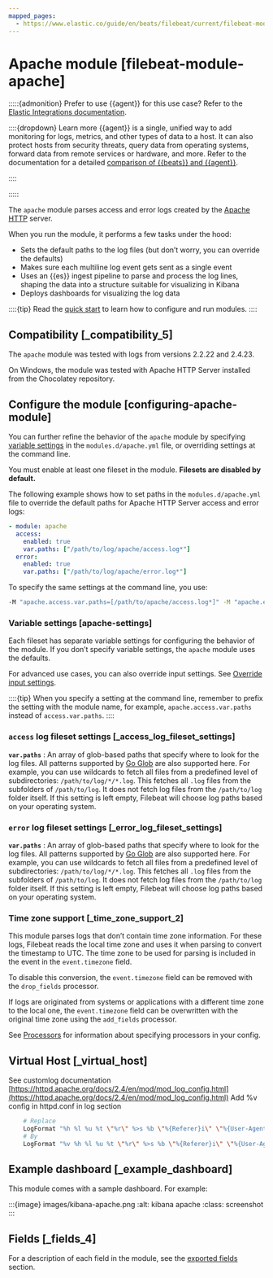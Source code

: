 ```yaml
---
mapped_pages:
  - https://www.elastic.co/guide/en/beats/filebeat/current/filebeat-module-apache.html
---
```


# Apache module [filebeat-module-apache]

:::::{admonition} Prefer to use {{agent}} for this use case?
Refer to the [Elastic Integrations documentation](integration-docs://reference/apache.md).

::::{dropdown} Learn more
{{agent}} is a single, unified way to add monitoring for logs, metrics, and other types of data to a host. It can also protect hosts from security threats, query data from operating systems, forward data from remote services or hardware, and more. Refer to the documentation for a detailed [comparison of {{beats}} and {{agent}}](docs-content://reference/fleet/index.md).

::::


:::::


The `apache` module parses access and error logs created by the [Apache HTTP](https://httpd.apache.org/) server.

When you run the module, it performs a few tasks under the hood:

* Sets the default paths to the log files (but don’t worry, you can override the defaults)
* Makes sure each multiline log event gets sent as a single event
* Uses an {{es}} ingest pipeline to parse and process the log lines, shaping the data into a structure suitable for visualizing in Kibana
* Deploys dashboards for visualizing the log data

::::{tip}
Read the [quick start](/reference/filebeat/filebeat-installation-configuration.md) to learn how to configure and run modules.
::::



## Compatibility [_compatibility_5]

The `apache` module was tested with logs from versions 2.2.22 and 2.4.23.

On Windows, the module was tested with Apache HTTP Server installed from the Chocolatey repository.


## Configure the module [configuring-apache-module]

You can further refine the behavior of the `apache` module by specifying [variable settings](#apache-settings) in the `modules.d/apache.yml` file, or overriding settings at the command line.

You must enable at least one fileset in the module. **Filesets are disabled by default.**

The following example shows how to set paths in the `modules.d/apache.yml` file to override the default paths for Apache HTTP Server access and error logs:

```yaml
- module: apache
  access:
    enabled: true
    var.paths: ["/path/to/log/apache/access.log*"]
  error:
    enabled: true
    var.paths: ["/path/to/log/apache/error.log*"]
```

To specify the same settings at the command line, you use:

```sh
-M "apache.access.var.paths=[/path/to/apache/access.log*]" -M "apache.error.var.paths=[/path/to/log/apache/error.log*]"
```


### Variable settings [apache-settings]

Each fileset has separate variable settings for configuring the behavior of the module. If you don’t specify variable settings, the `apache` module uses the defaults.

For advanced use cases, you can also override input settings. See [Override input settings](/reference/filebeat/advanced-settings.md).

::::{tip}
When you specify a setting at the command line, remember to prefix the setting with the module name, for example, `apache.access.var.paths` instead of `access.var.paths`.
::::



### `access` log fileset settings [_access_log_fileset_settings]

**`var.paths`**
:   An array of glob-based paths that specify where to look for the log files. All patterns supported by [Go Glob](https://golang.org/pkg/path/filepath/#Glob) are also supported here. For example, you can use wildcards to fetch all files from a predefined level of subdirectories: `/path/to/log/*/*.log`. This fetches all `.log` files from the subfolders of `/path/to/log`. It does not fetch log files from the `/path/to/log` folder itself. If this setting is left empty, Filebeat will choose log paths based on your operating system.


### `error` log fileset settings [_error_log_fileset_settings]

**`var.paths`**
:   An array of glob-based paths that specify where to look for the log files. All patterns supported by [Go Glob](https://golang.org/pkg/path/filepath/#Glob) are also supported here. For example, you can use wildcards to fetch all files from a predefined level of subdirectories: `/path/to/log/*/*.log`. This fetches all `.log` files from the subfolders of `/path/to/log`. It does not fetch log files from the `/path/to/log` folder itself. If this setting is left empty, Filebeat will choose log paths based on your operating system.


### Time zone support [_time_zone_support_2]

This module parses logs that don’t contain time zone information. For these logs, Filebeat reads the local time zone and uses it when parsing to convert the timestamp to UTC. The time zone to be used for parsing is included in the event in the `event.timezone` field.

To disable this conversion, the `event.timezone` field can be removed with the `drop_fields` processor.

If logs are originated from systems or applications with a different time zone to the local one, the `event.timezone` field can be overwritten with the original time zone using the `add_fields` processor.

See [Processors](/reference/filebeat/filtering-enhancing-data.md) for information about specifying processors in your config.


## Virtual Host [_virtual_host]

See customlog documentation  [https://httpd.apache.org/docs/2.4/en/mod/mod_log_config.html](https://httpd.apache.org/docs/2.4/en/mod/mod_log_config.html) Add %v config in httpd.conf in log section

```sh
    # Replace
    LogFormat "%h %l %u %t \"%r\" %>s %b \"%{Referer}i\" \"%{User-Agent}i\"" combined
    # By
    LogFormat "%v %h %l %u %t \"%r\" %>s %b \"%{Referer}i\" \"%{User-Agent}i\"" combined
```


## Example dashboard [_example_dashboard]

This module comes with a sample dashboard. For example:

:::{image} images/kibana-apache.png
:alt: kibana apache
:class: screenshot
:::


## Fields [_fields_4]

For a description of each field in the module, see the [exported fields](/reference/filebeat/exported-fields-apache.md) section.
